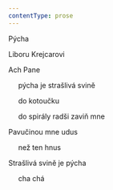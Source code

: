 ```yaml
---
contentType: prose
---
```


<section>

Pýcha

Liboru Krejcarovi

Ach Pane

     pýcha je strašlivá svině

     do kotoučku

     do spirály radši zaviň mne

Pavučinou mne udus

     než ten hnus

Strašlivá svině je pýcha

     cha chá

</section>
